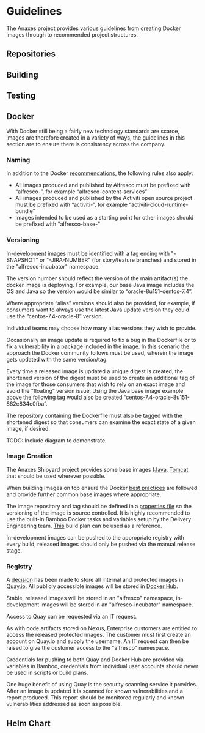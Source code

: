 # Guidelines

The Anaxes project provides various guidelines from creating Docker images through to recommended project structures.

## Repositories

## Building

## Testing

## Docker

With Docker still being a fairly new technology standards are scarce, images are therefore created in a variety of ways, the guidelines in this section are to ensure there is consistency across the company.

### Naming

In addition to the Docker [recommendations](https://docs.docker.com/engine/reference/commandline/tag/#extended-description), the following rules also apply:

* All images produced and published by Alfresco must be prefixed with “alfresco-”, for example “alfresco-content-services”
* All images produced and published by the Activiti open source project must be prefixed with “activiti-”, for example “activiti-cloud-runtime-bundle”
* Images intended to be used as a starting point for other images should be prefixed with "alfresco-base-"

### Versioning

In-development images must be identified with a tag ending with "-SNAPSHOT" or "-JIRA-NUMBER" (for story/feature branches) and stored in the "alfresco-incubator" namespace.

The version number should reflect the version of the main artifact(s) the docker image is deploying. For example, our base Java image includes the OS and Java so the version would be similar to “oracle-8u151-centos-7.4”.

Where appropriate “alias” versions should also be provided, for example, if consumers want to always use the latest Java update version they could use the “centos-7.4-oracle-8” version.

Individual teams may choose how many alias versions they wish to provide.

Occasionally an image update is required to fix a bug in the Dockerfile or to fix a vulnerability in a package included in the image. In this scenario the approach the Docker community follows must be used, wherein the image gets updated with the same version/tag.

Every time a released image is updated a unique digest is created, the shortened version of the digest must be used to create an additional tag of the image for those consumers that wish to rely on an exact image and avoid the “floating” version issue. Using the Java base image example above the following tag would also be created “centos-7.4-oracle-8u151-882c834c0fba”.

The repository containing the Dockerfile must also be tagged with the shortened digest so that consumers can examine the exact state of a given image, if desired.

TODO: Include diagram to demonstrate.

### Image Creation

The Anaxes Shipyard project provides some base images ([Java](https://github.com/Alfresco/alfresco-docker-base-java), [Tomcat](https://github.com/Alfresco/alfresco-docker-base-tomcat) that should be used wherever possible.

When building images on top ensure the Docker [best practices](https://docs.docker.com/engine/userguide/eng-image/dockerfile_best-practices) are followed and provide further common base images where appropriate.

The image repository and tag should be defined in a [properties file](https://github.com/Alfresco/alfresco-docker-base-java/blob/master/build.properties) so the versioning of the image is source controlled. It is highly recommended to use the built-in Bamboo Docker tasks and variables setup by the Delivery Engineering team. [This](https://bamboo.alfresco.com/bamboo/browse/PS-HWS) build plan can be used as a reference.

In-development images can be pushed to the appropriate registry with every build, released images should only be pushed via the manual release stage.

### Registry

A [decision](../adrs/0002-docker-registry-for-internal-and-protected-images.md) has been made to store all internal and protected images in [Quay.io](https://quay.io). All publicly accessible images will be stored in [Docker Hub](https://hub.docker.com).

Stable, released images will be stored in an "alfresco" namespace, in-development images will be stored in an "alfresco-incubator" namespace.

Access to Quay can be requested via an IT request.

As with code artifacts stored on Nexus, Enterprise customers are entitled to access the released protected images. The customer must first create an account on Quay.io and supply the username. An IT request can then be raised to give the customer access to the "alfresco" namespace.

Credentials for pushing to both Quay and Docker Hub are provided via variables in Bamboo, credentials from individual user accounts should never be used in scripts or build plans.

One huge benefit of using Quay is the security scanning service it provides. After an image is updated it is scanned for known vulnerabilities and a report produced. This report should be monitored regularly and known vulnerabilities addressed as soon as possible.

## Helm Chart
